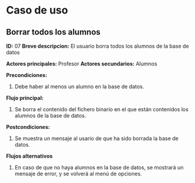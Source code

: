 # Caso de uso

## Borrar todos los alumnos

**ID:** 07
**Breve descripcion:** El usuario borra todos los alumnos de la base de datos

**Actores principales:** Profesor
**Actores secundarios:** Alumnos

**Precondiciones:**
1. Debe haber al menos un alumno en la base de datos.

**Flujo principal:**
1. Se borra el contenido del fichero binario en el que están contenidos los alumnos de la base de datos.

**Postcondiciones:**
1. Se muestra un mensaje al usario de que ha sido borrada la base de datos. 

**Flujos alternativos**
1. En caso de que no haya alumnos en la base de datos, se mostrará un mensaje de error, y se volverá al menú de opciones.
